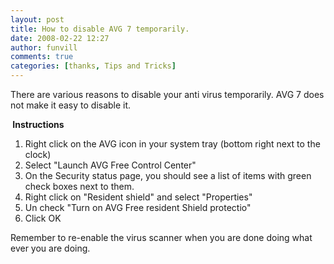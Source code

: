 ```yaml
---
layout: post
title: How to disable AVG 7 temporarily.
date: 2008-02-22 12:27
author: funvill
comments: true
categories: [thanks, Tips and Tricks]
---
```

There are various reasons to disable your anti virus temporarily.
AVG 7 does not make it easy to disable it.

<strong> Instructions </strong>
<ol>
	<li>Right click on the AVG icon in your system tray (bottom right next to the clock)</li>
	<li>Select "Launch AVG Free Control Center"</li>
	<li>On the Security status page, you should see a list of items with green check boxes next to them.</li>
	<li>Right click on "Resident shield" and select "Properties"</li>
	<li>Un check "Turn on AVG Free resident Shield protectio"</li>
	<li>Click OK</li>
</ol>
Remember to re-enable the virus scanner when you are done doing what ever you are doing.

